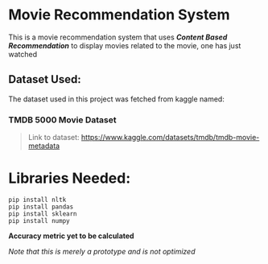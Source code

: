 # Movie Recommendation System
This is a movie recommendation system that uses ***Content Based Recommendation*** to display movies related to the movie, one has just watched
## Dataset Used:
The dataset used in this project was fetched from kaggle named:
### TMDB 5000 Movie Dataset
> Link to dataset: https://www.kaggle.com/datasets/tmdb/tmdb-movie-metadata

# Libraries Needed:
```shell
pip install nltk
pip install pandas
pip install sklearn
pip install numpy
```

**Accuracy metric yet to be calculated** <br>


*Note that this is merely a prototype and is not optimized*